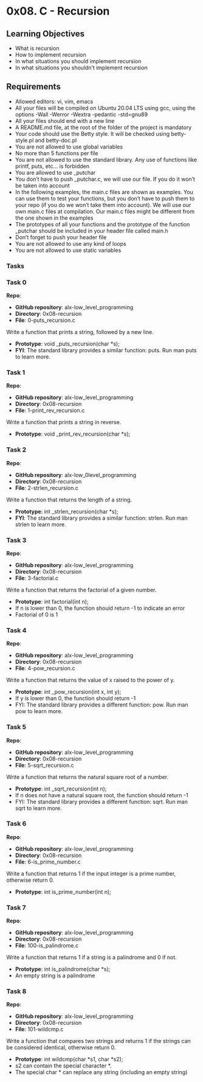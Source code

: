 # 0x08. C - Recursion

## Learning Objectives

- What is recursion 
- How to implement recursion 
- In what situations you should implement recursion 
- In what situations you shouldn’t implement recursion 

## Requirements

- Allowed editors: vi, vim, emacs 
- All your files will be compiled on Ubuntu 20.04 LTS using gcc, using the options -Wall -Werror -Wextra -pedantic -std=gnu89 
- All your files should end with a new line 
- A README.md file, at the root of the folder of the project is mandatory 
- Your code should use the Betty style. It will be checked using betty-style.pl and betty-doc.pl 
- You are not allowed to use global variables 
- No more than 5 functions per file 
- You are not allowed to use the standard library. Any use of functions like printf, puts, etc… is forbidden 
- You are allowed to use \_putchar 
- You don’t have to push \_putchar.c, we will use our file. If you do it won’t be taken into account 
- In the following examples, the main.c files are shown as examples. You can use them to test your functions, but you don’t have to push them to your repo (if you do we won’t take them into account). We will   use our own main.c files at compilation. Our main.c files might be different from the one shown in the examples 
- The prototypes of all your functions and the prototype of the function \_putchar should be included in your header file called main.h 
- Don’t forget to push your header file 
- You are not allowed to use any kind of loops 
- You are not allowed to use static variables 

### Tasks

### Task 0

**Repo**:

- **GitHub repository**: alx-low\_level\_programming 
- **Directory**: 0x08-recursion 
- **File**: 0-puts\_recursion.c 

Write a function that prints a string, followed by a new line.

- **Prototype**: void \_puts\_recursion(char \*s); 
- **FYI**: The standard library provides a similar function: puts. Run man puts to learn more. 

### Task 1

**Repo**:

- **GitHub repository**: alx-low\_level\_programming 
- **Directory**: 0x08-recursion 
- **File**: 1-print\_rev\_recursion.c 

Write a function that prints a string in reverse.

- **Prototype**: void \_print_rev_recursion(char \*s); 

### Task 2

**Repo**: 

- **GitHub repository**: alx-low\_0level\_programming 
- **Directory**: 0x08-recursion 
- **File**: 2-strlen\_recursion.c 

Write a function that returns the length of a string.

- **Prototype**: int \_strlen\_recursion(char \*s); 
- **FYI**: The standard library provides a similar function: strlen. Run man strlen to learn more. 

### Task 3

**Repo**:

- **GitHub repository**: alx-low\_level\_programming 
- **Directory**: 0x08-recursion 
- **File**: 3-factorial.c 

Write a function that returns the factorial of a given number.

- **Prototype**: int factorial(int n); 
- If n is lower than 0, the function should return -1 to indicate an error 
- Factorial of 0 is 1 


### Task 4

**Repo**:

- **GitHub repository**: alx-low\_level\_programming 
- **Directory**: 0x08-recursion 
- **File**: 4-pow\_recursion.c 

Write a function that returns the value of x raised to the power of y.

- **Prototype**: int \_pow\_recursion(int x, int y); 
- If y is lower than 0, the function should return -1 
- FYI: The standard library provides a different function: pow. Run man pow to learn more. 

### Task 5

**Repo**:

- **GitHub repository**: alx-low\_level\_programming 
- **Directory**: 0x08-recursion 
- **File**: 5-sqrt\_recursion.c 

Write a function that returns the natural square root of a number.

- **Prototype**: int \_sqrt\_recursion(int n); 
- If n does not have a natural square root, the function should return -1 
- FYI: The standard library provides a different function: sqrt. Run man sqrt to learn more. 

### Task 6

**Repo**:

- **GitHub repository**: alx-low\_level\_programming 
- **Directory**: 0x08-recursion 
- **File**: 6-is\_prime\_number.c 

Write a function that returns 1 if the input integer is a prime number, otherwise return 0.

- **Prototype**: int is\_prime\_number(int n); 

### Task 7

**Repo**:

- **GitHub repository**: alx-low\_level\_programming 
- **Directory**: 0x08-recursion 
- **File**: 100-is\_palindrome.c 

Write a function that returns 1 if a string is a palindrome and 0 if not. 

- **Prototype**: int is\_palindrome(char \*s); 
- An empty string is a palindrome 

### Task 8

**Repo**:

- **GitHub repository**: alx-low\_level\_programming 
- **Directory**: 0x08-recursion 
- **File**: 101-wildcmp.c 

Write a function that compares two strings and returns 1 if the strings can be considered identical, otherwise return 0. 

- **Prototype**: int wildcmp(char \*s1, char \*s2); 
- s2 can contain the special character \*. 
- The special char * can replace any string (including an empty string) 

